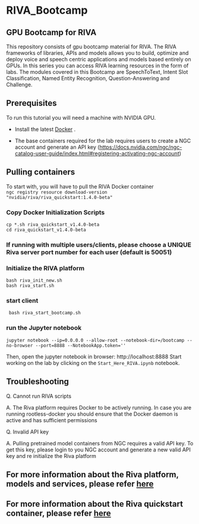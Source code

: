 # RIVA_Bootcamp

## GPU Bootcamp for RIVA 

This repository consists of gpu bootcamp material for RIVA. The RIVA frameworks of libraries, APIs and models allows you to build, optimize and deploy voice and speech centric applications and models based entirely on GPUs. In this series you can access RIVA learning resources in the form of labs. The modules covered in this Bootcamp are SpeechToText, Intent Slot Classification, Named Entity Recognition, Question-Answering and Challenge. 

## Prerequisites
To run this tutorial you will need a machine with NVIDIA GPU.

- Install the latest [Docker](https://docs.nvidia.com/datacenter/cloud-native/container-toolkit/install-guide.html#docker) .

- The base containers required for the lab requires users to create a NGC account and generate an API key (https://docs.nvidia.com/ngc/ngc-catalog-user-guide/index.html#registering-activating-ngc-account)

## Pulling containers
To start with, you will have to pull the RIVA Docker container  
``` ngc registry resource download-version "nvidia/riva/riva_quickstart:1.4.0-beta" ```  

### Copy Docker Initialization Scripts
```cp *.sh riva_quickstart_v1.4.0-beta ```  
```cd riva_quickstart_v1.4.0-beta ```  

### If running with multiple users/clients, please choose a UNIQUE Riva server port number for each user (default is 50051)

### Initialize the RIVA platform
``` bash riva_init_new.sh ```  
``` bash riva_start.sh ```  

### start client

``` bash riva_start_bootcamp.sh```  

### run the Jupyter notebook

``` jupyter notebook --ip=0.0.0.0 --allow-root --notebook-dir=/bootcamp --no-browser --port=8888 --NotebookApp.token='' ```  

Then, open the jupyter notebook in browser: http://localhost:8888
Start working on the lab by clicking on the `Start_Here_RIVA.ipynb` notebook.


## Troubleshooting

Q. Cannot run RIVA scripts

A. The Riva platform requires Docker to be actively running. In case you are running rootless-docker you should ensure that the Docker daemon is active and has sufficient permissions

Q. Invalid API key

A. Pulling pretrained model containers from NGC requires a valid API key. To get this key, please login to you NGC account and generate a new valid API key and re initialize the Riva platform


## For more information about the Riva platform, models and services, please refer <a href="https://developer.nvidia.com/riva"> here</a>

## For more information about the Riva quickstart container, please refer <a href="https://ngc.nvidia.com/catalog/resources/nvidia:riva:riva_quickstart"> here</a>

